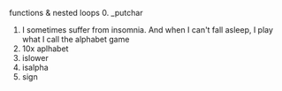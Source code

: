 functions & nested loops
0. _putchar
1. I sometimes suffer from insomnia. And when I can't fall asleep, I play what I call the alphabet game
2. 10x aplhabet
3. islower
4. isalpha
5. sign
